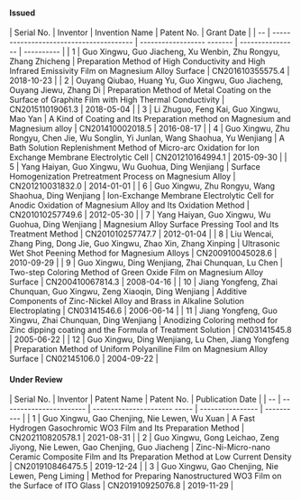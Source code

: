 #### Issued

| Serial No. | Inventor | Invention Name | Patent No. | Grant Date |
| -- | --------------------------------------- | ------------------ ------- | ---------------- | ---------- |
| 1 | Guo Xingwu, Guo Jiacheng, Xu Wenbin, Zhu Rongyu, Zhang Zhicheng | Preparation Method of High Conductivity and High Infrared Emissivity Film on Magnesium Alloy Surface | CN201610355575.4 | 2018-10-23 |
| 2 | Ouyang Qiubao, Huang Yu, Guo Xingwu, Guo Jiacheng, Ouyang Jiewu, Zhang Di | Preparation Method of Metal Coating on the Surface of Graphite Film with High Thermal Conductivity | CN201511019061.3 | 2018-05-04 |
| 3 | Li Zhuguo, Feng Kai, Guo Xingwu, Mao Yan | A Kind of Coating and Its Preparation method on Magnesium and Magnesium alloy | CN201410002018.5 | 2016-08-17 |
| 4 | Guo Xingwu, Zhu Rongyu, Chen Jie, Wu Songlin, Yi Junlan, Wang Shaohua, Yu Wenjiang | A Bath Solution Replenishment Method of Micro-arc Oxidation for Ion Exchange Membrane Electrolytic Cell | CN201210164994.1 | 2015-09-30 |
| 5 | Yang Haiyan, Guo Xingwu, Wu Guohua, Ding Wenjiang | Surface Homogenization Pretreatment Process on Magnesium Alloy | CN201210031832.0 | 2014-01-01 |
| 6 | Guo Xingwu, Zhu Rongyu, Wang Shaohua, Ding Wenjiang | Ion-Exchange Membrane Electrolytic Cell for Anodic Oxidation of Magnesium Alloy and Its Oxidation Method | CN201010257749.6 | 2012-05-30 |
| 7 | Yang Haiyan, Guo Xingwu, Wu Guohua, Ding Wenjiang | Magnesium Alloy Surface Pressing Tool and Its Treatment Method | CN201010257747.7 | 2012-01-04 |
| 8 | Liu Wencai, Zhang Ping, Dong Jie, Guo Xingwu, Zhao Xin, Zhang Xinping | Ultrasonic Wet Shot Peening Method for Magnesium Alloys | CN200910045028.6 | 2010-09-29 |
| 9 | Guo Xingwu, Ding Wenjiang, Zhai Chunquan, Lu Chen | Two-step Coloring Method of Green Oxide Film on Magnesium Alloy Surface | CN200410067814.3 | 2008-04-16 |
| 10 | Jiang Yongfeng, Zhai Chunquan, Guo Xingwu, Zeng Xiaoqin, Ding Wenjiang | Additive Components of Zinc-Nickel Alloy and Brass in Alkaline Solution Electroplating | CN03141546.6 | 2006-06-14 |
| 11 | Jiang Yongfeng, Guo Xingwu, Zhai Chunquan, Ding Wenjiang | Anodizing Coloring method for Zinc dipping coating and the Formula of Treatment Solution | CN03141545.8 | 2005-06-22 |
| 12 | Guo Xingwu, Ding Wenjiang, Lu Chen, Jiang Yongfeng | Preparation Method of Uniform Polyaniline Film on Magnesium Alloy Surface | CN02145106.0 | 2004-09-22 |

#### Under Review

| Serial No. | Inventor | Patent Name | Patent No. | Publication Date |
| -- | ----------------------- | ---------------------- ----- | ---------------- | ---------- |
| 1 | Guo Xingwu, Gao Chenjing, Nie Lewen, Wu Xuan | A Fast Hydrogen Gasochromic WO3 Film and Its Preparation Method | CN202110820578.1 | 2021-08-31 |
| 2 | Guo Xingwu, Gong Leichao, Zeng Jiyong, Nie Lewen, Gao Chenjing, Guo Jiacheng | Zinc\-Ni\-Micro-nano Ceramic Composite Film and Its Preparation Method at Low Current Density | CN201910846475.5 | 2019-12-24 |
| 3 | Guo Xingwu, Gao Chenjing, Nie Lewen, Peng Liming | Method for Preparing Nanostructured WO3 Film on the Surface of ITO Glass | CN201910925076.8 | 2019-11-29 |